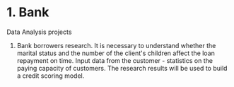 # 1. Bank
Data Analysis projects

1. Bank borrowers research. It is necessary to understand whether the marital status and the number of the client's children affect the loan repayment on time. Input data from the customer - statistics on the paying capacity of customers. The research results will be used to build a credit scoring model.